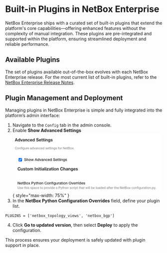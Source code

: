 # Built-in Plugins in NetBox Enterprise

NetBox Enterprise ships with a curated set of built-in plugins that extend the platform's core capabilities—offering enhanced features without the complexity of manual integration. These plugins are pre-integrated and supported within the platform, ensuring streamlined deployment and reliable performance.

## Available Plugins

The set of plugins available out-of-the-box evolves with each NetBox Enterprise release. For the most current list of built-in plugins, refer to the [NetBox Enterprise Release Notes](https://docs.netboxlabs.com/netbox-enterprise/nbe-release-notes/).

## Plugin Management and Deployment

Managing plugins in NetBox Enterprise is simple and fully integrated into the platform’s admin interface:

1. Navigate to the `Config` tab in the admin console.
2. Enable **Show Advanced Settings**
![Screenshot: advanced settings](../images/netbox-enterprise/advanced_settings.png){ style="max-width: 75%" }
3. In the **NetBox Python Configuration Overrides** field, define your plugin list.
```
PLUGINS = ['netbox_topology_views', 'netbox_bgp']
```
4. Click **Go to updated version**, then select **Deploy** to apply the configuration.

This process ensures your deployment is safely updated with plugin support in place.




